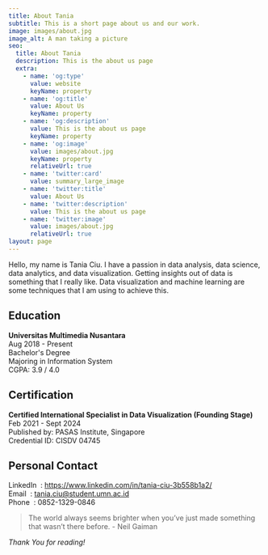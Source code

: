```yaml
---
title: About Tania
subtitle: This is a short page about us and our work.
image: images/about.jpg
image_alt: A man taking a picture
seo:
  title: About Tania
  description: This is the about us page
  extra:
    - name: 'og:type'
      value: website
      keyName: property
    - name: 'og:title'
      value: About Us
      keyName: property
    - name: 'og:description'
      value: This is the about us page
      keyName: property
    - name: 'og:image'
      value: images/about.jpg
      keyName: property
      relativeUrl: true
    - name: 'twitter:card'
      value: summary_large_image
    - name: 'twitter:title'
      value: About Us
    - name: 'twitter:description'
      value: This is the about us page
    - name: 'twitter:image'
      value: images/about.jpg
      relativeUrl: true
layout: page
---
```


Hello, my name is Tania Ciu.
I have a passion in data analysis, data science, data analytics, and data visualization. Getting insights out of data is something that I really like. Data visualization and machine learning are some techniques that I am using to achieve this. 

## Education
**Universitas Multimedia Nusantara**</br>
Aug 2018 - Present </br>
Bachelor's Degree</br>
Majoring in Information System</br>
CGPA: 3.9 / 4.0

## Certification
**Certified International Specialist in Data Visualization (Founding Stage)**  
Feb 2021 - Sept 2024  
Published by: PASAS Institute, Singapore  
Credential ID: CISDV 04745

## Personal Contact
LinkedIn &nbsp;: https://www.linkedin.com/in/tania-ciu-3b558b1a2/  
Email&nbsp;&nbsp;: tania.ciu@student.umn.ac.id  
Phone&nbsp;&nbsp;: 0852-1329-0846


>The world always seems brighter when you’ve just made something that wasn’t there before. - Neil Gaiman

*Thank You for reading!*

